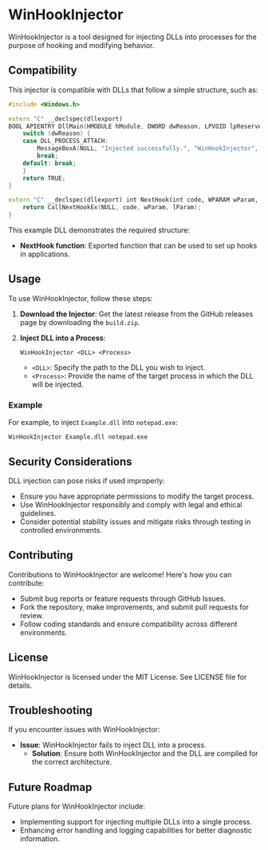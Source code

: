 # WinHookInjector

WinHookInjector is a tool designed for injecting DLLs into processes for the purpose of hooking and modifying behavior.

## Compatibility

This injector is compatible with DLLs that follow a simple structure, such as:

```cpp
#include <Windows.h>

extern "C" __declspec(dllexport)
BOOL APIENTRY DllMain(HMODULE hModule, DWORD dwReason, LPVOID lpReserved) {
    switch (dwReason) {
    case DLL_PROCESS_ATTACH:
        MessageBoxA(NULL, "Injected successfully.", "WinHookInjector", MB_ICONINFORMATION | MB_OK);
        break;
    default: break;
    }
    return TRUE;
}

extern "C" __declspec(dllexport) int NextHook(int code, WPARAM wParam, LPARAM lParam) {
    return CallNextHookEx(NULL, code, wParam, lParam);
}
```

This example DLL demonstrates the required structure:
- **NextHook function**: Exported function that can be used to set up hooks in applications.

## Usage

To use WinHookInjector, follow these steps:

1. **Download the Injector**: Get the latest release from the GitHub releases page by downloading the `build.zip`.

2. **Inject DLL into a Process**:
   ```
   WinHookInjector <DLL> <Process>
   ```
   - `<DLL>`: Specify the path to the DLL you wish to inject.
   - `<Process>`: Provide the name of the target process in which the DLL will be injected.

### Example

For example, to inject `Example.dll` into `notepad.exe`:

```
WinHookInjector Example.dll notepad.exe
```

## Security Considerations

DLL injection can pose risks if used improperly:

- Ensure you have appropriate permissions to modify the target process.
- Use WinHookInjector responsibly and comply with legal and ethical guidelines.
- Consider potential stability issues and mitigate risks through testing in controlled environments.

## Contributing

Contributions to WinHookInjector are welcome! Here's how you can contribute:

- Submit bug reports or feature requests through GitHub Issues.
- Fork the repository, make improvements, and submit pull requests for review.
- Follow coding standards and ensure compatibility across different environments.

## License

WinHookInjector is licensed under the MIT License. See LICENSE file for details.

## Troubleshooting

If you encounter issues with WinHookInjector:

- **Issue**: WinHookInjector fails to inject DLL into a process.
  - **Solution**: Ensure both WinHookInjector and the DLL are compiled for the correct architecture.

## Future Roadmap

Future plans for WinHookInjector include:

- Implementing support for injecting multiple DLLs into a single process.
- Enhancing error handling and logging capabilities for better diagnostic information.
